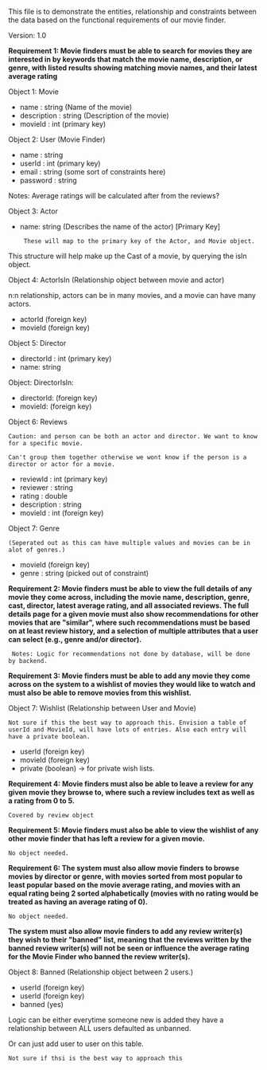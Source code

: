 This file is to demonstrate the entities, relationship and constraints between the data based on the functional requirements of our movie finder.

Version: 1.0

**Requirement 1: Movie finders must be able to search for movies they are interested in
by keywords that match the movie name, description, or genre, with
listed results showing matching movie names, and their latest average
rating**

Object 1: Movie
 - name : string (Name of the movie)
 - description : string (Description of the movie)
 - movieId : int (primary key)

Object 2: User (Movie Finder)
 - name : string 
 - userId : int (primary key)
 - email : string (some sort of constraints here)
 - password : string 

Notes: Average ratings will be calculated after from the reviews?

Object 3: Actor
 - name: string (Describes the name of the actor) [Primary Key]

        These will map to the primary key of the Actor, and Movie object.
This structure will help make up the Cast of a movie, by querying the isIn object.

Object 4: ActorIsIn (Relationship object between movie and actor)

n:n relationship, actors can be in many movies, and a movie can have many actors.

 - actorId (foreign key)
 - movieId (foreign key) 

Object 5: Director 
 - directorId : int (primary key)
 - name: string 
 
Object: DirectorIsIn:
 - directorId: (foreign key)
 - movieId: (foreign key) 


Object 6: Reviews 

    Caution: and person can be both an actor and director. We want to know for a specific movie.
        
    Can't group them together otherwise we wont know if the person is a director or actor for a movie.
 - reviewId : int (primary key)
 - reviewer : string 
 - rating : double 
 - description : string 
 - movieId : int (foreign key)

Object 7: Genre 

    (Seperated out as this can have multiple values and movies can be in alot of genres.)

- movieId (foreign key)
- genre : string (picked out of constraint)





**Requirement 2: Movie finders must be able to view the full details of any movie they
come across, including the movie name, description, genre, cast,
director, latest average rating, and all associated reviews. The full details
page for a given movie must also show recommendations for other
movies that are "similar", where such recommendations must be based
on at least review history, and a selection of multiple attributes that a
user can select (e.g., genre and/or director).**

     Notes: Logic for recommendations not done by database, will be done by backend.

**Requirement 3: Movie finders must be able to add any movie they come across on the
system to a wishlist of movies they would like to watch and must also be
able to remove movies from this wishlist.**

Object 7: Wishlist (Relationship between User and Movie)
    
    Not sure if this the best way to approach this. Envision a table of userId and MovieId, will have lots of entries. Also each entry will have a private boolean.
    
- userId (foreign key)
- movieId (foreign key)
- private (boolean) -> for private wish lists.

**Requirement 4: Movie finders must also be able to leave a review for any given movie
they browse to, where such a review includes text as well as a rating
from 0 to 5.**

    Covered by review object

**Requirement 5: Movie finders must also be able to view the wishlist of any other movie
finder that has left a review for a given movie.**
    
    No object needed.

**Requirement 6: The system must also allow movie finders to browse movies by director
or genre, with movies sorted from most popular to least popular based
on the movie average rating, and movies with an equal rating being
2
sorted alphabetically (movies with no rating would be treated as having
an average rating of 0).**
    
    No object needed.

**The system must also allow movie finders to add any review writer(s)
they wish to their "banned" list, meaning that the reviews written by the
banned review writer(s) will not be seen or influence the average rating
for the Movie Finder who banned the review writer(s).**

Object 8: Banned (Relationship object between 2 users.)

- userId (foreign key)
- userId (foreign key)
- banned (yes)

Logic can be either everytime someone new is added they have a relationship between ALL users defaulted as unbanned.

Or can just add user to user on this table.

    Not sure if thsi is the best way to approach this









